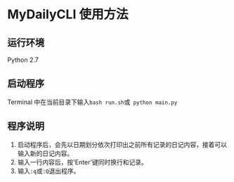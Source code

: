 # MyDailyCLI 使用方法

## 运行环境
Python 2.7
## 启动程序
Terminal 中在当前目录下输入`bash run.sh`或` python main.py`
## 程序说明
1. 启动程序后，会先以日期划分依次打印出之前所有记录的日记内容，接着可以输入新的日记内容。
2. 输入一行内容后，按'Enter'键同时换行和记录。
3. 输入`:q`或`:Q`退出程序。

